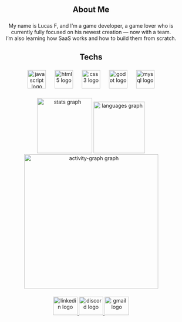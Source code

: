 <h2 align="center">About Me</h2>

###

<p align="center">My name is Lucas F, and I’m a game developer, a game lover who is currently fully focused on his newest creation — now with a team. <br> I’m also learning how SaaS works and how to build them from scratch.</p>

###

<h2 align="center">Techs</h2>

###

<div align="center">
  <img src="https://cdn.simpleicons.org/javascript/F7DF1E" height="50" alt="javascript logo"  />
  <img width="16" />
  <img src="https://cdn.simpleicons.org/html5/E34F26" height="50" alt="html5 logo"  />
  <img width="16" />
  <img src="https://cdn.simpleicons.org/css3/1572B6" height="50" alt="css3 logo"  />
  <img width="16" />
  <img src="https://cdn.simpleicons.org/godotengine/478CBF" height="50" alt="godot logo"  />
  <img width="16" />
  <img src="https://skillicons.dev/icons?i=mysql" height="50" alt="mysql logo"  />
</div>

###

<div align="center">
  <img src="https://github-readme-stats.vercel.app/api?username=NUBI400&hide_title=false&hide_rank=false&show_icons=true&include_all_commits=true&count_private=true&disable_animations=false&theme=tokyonight&locale=en&hide_border=false&order=1&custom_title=Stats" height="150" alt="stats graph"  />
  <img src="https://github-readme-stats.vercel.app/api/top-langs?username=NUBI400&locale=en&hide_title=false&layout=compact&card_width=320&langs_count=5&theme=tokyonight&hide_border=false&order=2" height="140" alt="languages graph"  />
  <img src="https://github-readme-activity-graph.vercel.app/graph?username=NUBI400&radius=16&theme=tokyo-night&area=true&order=5&hide_border=false&hide_title=false&custom_title=Activity%20Graph" height="365" alt="activity-graph graph"  />
</div>

###

<div align="center">
  <a href="https://www.linkedin.com/in/nubi400/" target="_blank">
    <img src="https://raw.githubusercontent.com/maurodesouza/profile-readme-generator/master/src/assets/icons/social/linkedin/default.svg" width="66" height="50" alt="linkedin logo"  />
  </a>
  <a href="https://discordapp.com/users/727641308604399748" target="_blank">
    <img src="https://raw.githubusercontent.com/maurodesouza/profile-readme-generator/master/src/assets/icons/social/discord/default.svg" width="66" height="50" alt="discord logo"  />
  </a>
  <a href="mailto:lucasfigueiredovieira07@gmail.com" target="_blank">
    <img src="https://raw.githubusercontent.com/maurodesouza/profile-readme-generator/master/src/assets/icons/social/gmail/default.svg" width="66" height="50" alt="gmail logo"  />
  </a>
</div>

###
